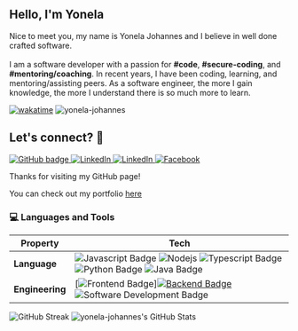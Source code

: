 
<div align="left">

## Hello, I'm Yonela

Nice to meet you, my name is Yonela Johannes and I believe in well done crafted software.
<br><br>
I am a software developer with a passion for <b>#code</b>, <b>#secure-coding</b>, and  <b>#mentoring/coaching</b>. In recent years, I have been coding, learning, and mentoring/assisting peers. As a software engineer, the more I gain knowledge, the more I understand there is so much more to learn.
</p>

[![wakatime](https://wakatime.com/badge/user/144c0c10-7b64-415e-899b-d59f7c2cd2b7.svg)](https://wakatime.com/@144c0c10-7b64-415e-899b-d59f7c2cd2b7)
  <img src="https://komarev.com/ghpvc/?username=yonela-johannes&label=Profile%20views&color=0e75b6&style=flat" alt="yonela-johannes" />

## Let's connect? 🤝

  <a href="https://github.com/Yonela-Johannes">
    <img src="https://img.shields.io/badge/-Github-000?style=for-the-badge&logo=Github&logoColor=white&link=https://github.com/yonela-johannes" alt="GitHub badge" />
  </a>
  <a href="https://www.linkedin.com/in/yonela-johannes">
    <img src="https://img.shields.io/badge/-LinkedIn-blue?style=for-the-badge&logo=Linkedin&logoColor=white&link=https://www.linkedin.com/in/yonela-johnane" alt="LinkedIn" />
  </a>
  <a href="https://www.instagram.com/johannesyonela">
    <img src="https://img.shields.io/badge/-Instagram-C13584?style=for-the-badge&labelColor=C13584&logo=instagram&logoColor=white&link=https://www.instagram.com/johannesyonela/" alt="LinkedIn" />
  </a>
  <a href="https://www.facebook.com/johannesyonela">
    <img src="https://img.shields.io/badge/-Facebook-blue?style=for-the-badge&labelColor=blue&logo=facebook&logoColor=white&link=https://www.facebook.com/johannesyonela/" alt="Facebook" />
  </a>

 Thanks for visiting my GitHub page!

 You can check out my portfolio [here](https://portfolio-beta-red-17.vercel.app/)


### 💻 Languages and Tools

Property | Tech
--- | ---
**Language**  | ![Javascript Badge](https://img.shields.io/badge/-Javascript-3776AB?style=flat&logo=Sublime=white) ![ Nodejs](https://img.shields.io/badge/-Nodejs-3776AB?style=flat&logo=Vscode&logoColor=white) ![Typescript Badge](https://img.shields.io/badge/-Typescript-3776AB?style=flat&logo=Vscode&logoColor=white) ![Python Badge](https://img.shields.io/badge/-Python-3776AB?style=flat&logo=Sublime=white) ![Java Badge](https://img.shields.io/badge/-Java-3776AB?style=flat&logo=Sublime=white)
**Engineering**  | [![Frontend Badge](https://img.shields.io/badge/-Frontend%20-01D277?style=flat&logoColor=white)][![Backend Badge](https://img.shields.io/badge/-Backend%20-01D277?style=flat&logoColor=white)](https://github.com/bashiru98/bashiru98)  ![Software Development Badge](https://img.shields.io/badge/FullStack%20Development-FF6600?style=flat&logoColor=white)

<div style="flex>
  <a href="https://git.io/streak-stats"><img src="https://github-readme-streak-stats.herokuapp.com?user=yonela-johannes&theme=dark&date_format=M%20j%5B%2C%20Y%5D&card_width=400" alt="GitHub Streak" />
  </a>
  <img  alt="yonela-johannes's GitHub Stats" src="https://awesome-github-stats.azurewebsites.net/user-stats/yonela-johannes?cardType=level-alternate&theme=bear&preferLogin=false" />
</div>
</div>
